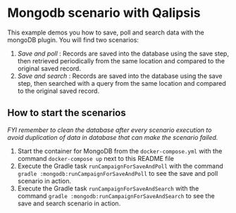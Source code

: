 # Mongodb scenario with Qalipsis

This example demos you how to save, poll and search data with the mongoDB plugin. You will find two scenarios:

1. _Save and poll_ :  Records are saved into the database using the save step, then retrieved periodically from the same
   location and compared to the original saved record.
2. _Save and search_ : Records are saved into the database using the save step, then searched with a query from the same
   location and compared to the original saved record.

## How to start the scenarios

_FYI remember to clean the database after every scenario execution to avoid duplication of data in database that can
make the scenario failed._

1. Start the container for MongoDB from the `docker-compose.yml` with the command `docker-compose up` next to this
   README file
2. Execute the Gradle task `runCampaignForSaveAndPoll` with the command `gradle :mongodb:runCampaignForSaveAndPoll` to
   see the save and poll scenario in action.
3. Execute the Gradle task `runCampaignForSaveAndSearch` with the command `gradle :mongodb:runCampaignForSaveAndSearch`
   to see the save and search scenario in action.